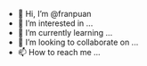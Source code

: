 - 👋 Hi, I’m @franpuan
- 👀 I’m interested in ...
- 🌱 I’m currently learning ...
- 💞️ I’m looking to collaborate on ...
- 📫 How to reach me ...

<!---
franpuan/franpuan is a ✨ special ✨ repository because its `README.md` (this file) appears on your GitHub profile.
You can click the Preview link to take a look at your changes.
--->
